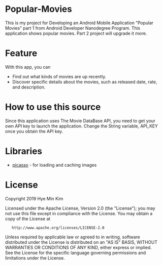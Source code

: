 # Popular-Movies

This is my project for Developing an Android Mobile Application "Popular Movies" part 1 from Android Developer Nanodegree Program. This application shows popular movies. Part 2 project will upgrade it more.

# Feature

With this app, you can
- Find out what kinds of movies are up recently.
- Discover specific details about the movies, such as released date, rate, and description.
# How to use this source
Since this application uses The Movie DataBase API, you need to get your own API key to launch the application. Change the String variable, API_KEY once you obtain the API key.

# Libraries
- [picasso](https://github.com/square/picasso) - for loading and caching images

# License
  Copyright 2019 Hye Min Kim

   Licensed under the Apache License, Version 2.0 (the "License");
   you may not use this file except in compliance with the License.
   You may obtain a copy of the License at

       http://www.apache.org/licenses/LICENSE-2.0

   Unless required by applicable law or agreed to in writing, software
   distributed under the License is distributed on an "AS IS" BASIS,
   WITHOUT WARRANTIES OR CONDITIONS OF ANY KIND, either express or implied.
   See the License for the specific language governing permissions and
   limitations under the License.



